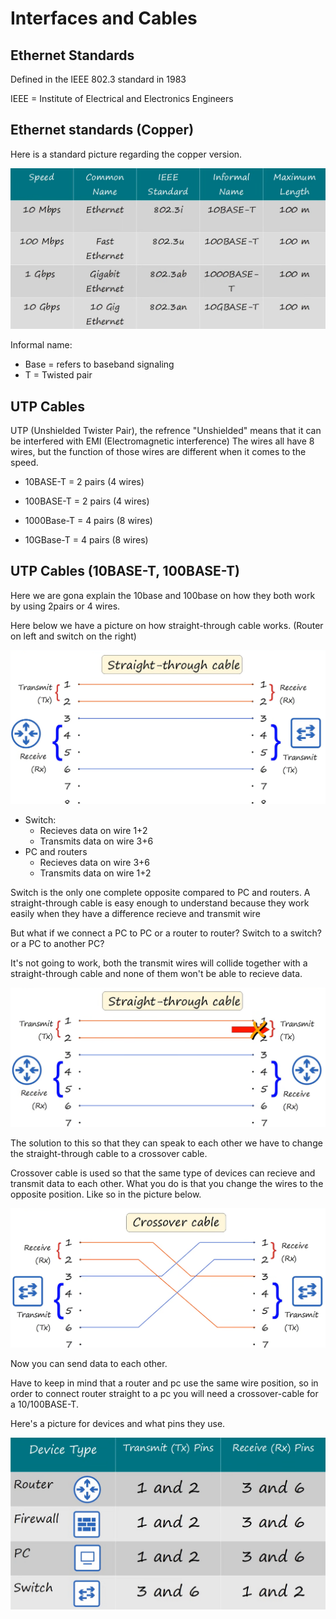 <h1>Interfaces and Cables</h1>

<h2>Ethernet Standards</h2>
    
 Defined in the IEEE 802.3 standard in 1983

 IEEE = Institute of Electrical and Electronics Engineers

<h2>Ethernet standards (Copper)</h2>

 Here is a standard picture regarding the copper version.

![img](/CCNA/Study%20notes/Interfaces%20and%20Cables/Pictures/Pic1.png)

Informal name:
 - Base = refers to baseband signaling
 - T = Twisted pair

<h2>UTP Cables</h2>
 
UTP (Unshielded Twister Pair), the refrence "Unshielded" means that it can be interfered with EMI (Electromagnetic interference) 
The wires all have 8 wires, but the function of those wires are different when it comes to the speed.
- 10BASE-T = 2 pairs (4 wires)
- 100BASE-T = 2 pairs (4 wires)

- 1000Base-T = 4 pairs (8 wires)
- 10GBase-T = 4 pairs (8 wires)

<h2>UTP Cables (10BASE-T, 100BASE-T)</h2>

Here we are gona explain the 10base and 100base on how they both work by using 2pairs or 4 wires.

Here below we have a picture on how straight-through cable works.
(Router on left and switch on the right)

![img2](/CCNA/Study%20notes/Interfaces%20and%20Cables/Pictures/pic2.png)


 - Switch:
     - Recieves data on wire 1+2
     - Transmits data on wire 3+6
 - PC and routers
     - Recieves data on wire 3+6
     - Transmits data on wire 1+2

Switch is the only one complete opposite compared to PC and routers.
A straight-through cable is easy enough to understand because they work easily when they have a difference recieve and transmit wire

But what if we connect a PC to PC or a router to router? Switch to a switch? or a PC to another PC?

It's not going to work, both the transmit wires will collide together with a straight-through cable and none of them won't be able to recieve data.

![img3](/CCNA/Study%20notes/Interfaces%20and%20Cables/Pictures/pic3.png)

The solution to this so that they can speak to each other we have to change the straight-through cable to a crossover cable.

Crossover cable is used so that the same type of devices can recieve and transmit data to each other.
What you do is that you change the wires to the opposite position. Like so in the picture below.

![img4](/CCNA/Study%20notes/Interfaces%20and%20Cables/Pictures/pic4.png)

Now you can send data to each other.

Have to keep in mind that a router and pc use the same wire position, so in order to connect router straight to a pc you will need a crossover-cable for a 10/100BASE-T.

Here's a picture for devices and what pins they use.

![img5](/CCNA/Study%20notes/Interfaces%20and%20Cables/Pictures/pic5.png)











<h2></h2>

<h2></h2>

<h2></h2>

<h2></h2>

<h2></h2>

<h2></h2>

